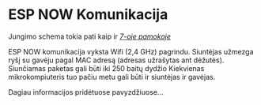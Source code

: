 # ESP NOW Komunikacija

Jungimo schema tokia pati kaip ir *[7-oje pamokoje](../07-PAMOKA/readme.md)*

ESP NOW komunikacija vyksta Wifi (2,4 GHz) pagrindu. Siuntėjas užmezga ryšį su gavėju pagal MAC adresą (adresas užrašytas ant dėžutės). Siunčiamas paketas gali būti iki 250 baitų dydžio
Kiekvienas mikrokompiuteris tuo pačiu metu gali būti ir siuntėjas ir gavėjas.

Dagiau informacijos pridėtuose pavyzdžiuose...
